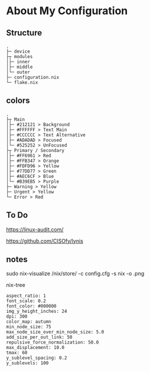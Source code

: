 # About My Configuration

## Structure

```
.
├─ device                  
├┬ modules                  
│├─ inner
│├─ middle              
│└─ outer      
├─ configuration.nix        
└─ flake.nix               
```

## colors

```
.
├┬ Main
│├─ #212121 > Background
│├─ #FFFFFF > Text Main
│├─ #CCCCCC > Text Alternative
│├─ #ADADAD > Focused
│└─ #525252 > UnFocused
├┬ Primary / Secondary
│├─ #FF6961 > Red
│├─ #FFB347 > Orange
│├─ #FDFD96 > Yellow
│├─ #77DD77 > Green
│├─ #AEC6CF > Blue
│└─ #B39EB5 > Purple
├─ Warning > Yellow
├─ Urgent > Yellow
└─ Error > Red
```

## To Do 

https://linux-audit.com/

https://github.com/CISOfy/lynis

## notes

sudo nix-visualize /nix/store/<package> -c config.cfg -s nix -o <name>.png

nix-tree

```
aspect_ratio: 1
font_scale: 0.2
font_color: #000000
img_y_height_inches: 24
dpi: 300
color_map: autumn
min_node_size: 75
max_node_size_over_min_node_size: 5.0
add_size_per_out_link: 50
repulsive_force_normalization: 50.0
max_displacement: 10.0
tmax: 60
y_sublevel_spacing: 0.2
y_sublevels: 100
```